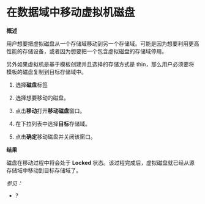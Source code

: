 # 在数据域中移动虚拟机磁盘

**概述**

用户想要把虚拟磁盘从一个存储域移动到另一个存储域。可能是因为想要利用更高性能的存储设备，或者因为想要把一个包含虚拟磁盘的存储域停用。

另外如果虚拟机是基于模板创建并且选择的存储方式是
thin，那么用户必须要将模板的磁盘复制到目标存储域中。

1. 选择**磁盘**标签

2. 选择想要移动的磁盘。

3. 点击**移动**打开**移动磁盘**窗口。

4. 在下拉列表中选择**目标**存储域。

5. 点击**确定**移动磁盘并关闭该窗口。

**结果**

磁盘在移动过程中将会处于 **Locked**
状态。该过程完成后，虚拟磁盘就已经从源存储域中移动到目标存储域了。

*参见：*

-   ?
